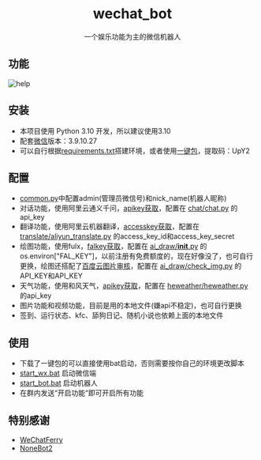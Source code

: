 <div align="center">

# wechat_bot

一个娱乐功能为主的微信机器人

</div>

## 功能
![help](https://github.com/user-attachments/assets/8dfaf92a-b422-4005-9511-93955d004e1f)

## 安装
* 本项目使用 Python 3.10 开发，所以建议使用3.10
* 配套[微信](https://github.com/lich0821/WeChatFerry/releases/download/v39.2.4/WeChatSetup-3.9.10.27.exe)版本：3.9.10.27
* 可以自行根据[requirements.txt](https://github.com/cy1159178778/wechat_bot/blob/main/requirements.txt)搭建环境，或者使用[一键包](https://pan.quark.cn/s/5cd8d3fccfe3)，提取码：UpY2

## 配置
* [common.py](https://github.com/cy1159178778/wechat_bot/blob/main/wechat_bot/common.py)中配置admin(管理员微信号)和nick_name(机器人昵称)
* 对话功能，使用阿里云通义千问，[apikey获取](https://bailian.console.aliyun.com/?apiKey=1#/api-key)，配置在 [chat/chat.py](https://github.com/cy1159178778/wechat_bot/blob/main/wechat_bot/src/plugins/chat/chat.py) 的api_key
* 翻译功能，使用阿里云机器翻译，[accesskey获取](https://ram.console.aliyun.com/profile/access-keys)，配置在 [translate/aliyun_translate.py](https://github.com/cy1159178778/wechat_bot/blob/main/wechat_bot/src/plugins/translate/aliyun_translate.py) 的access_key_id和access_key_secret
* 绘图功能，使用fulx，[falkey获取](https://fal.ai/models/fal-ai/flux/schnell/api)，配置在 [ai_draw/__init__.py](https://github.com/cy1159178778/wechat_bot/blob/main/wechat_bot/src/plugins/ai_draw/__init__.py) 的os.environ["FAL_KEY"]，以前注册有免费额度的，现在好像没了，也可自行更换，绘图还搭配了[百度云图片审核](https://ai.baidu.com/censoring#/strategylist)，配置在 [ai_draw/check_img.py](https://github.com/cy1159178778/wechat_bot/blob/main/wechat_bot/src/plugins/ai_draw/check_img.py) 的API_KEY和API_KEY
* 天气功能，使用和风天气，[apikey获取](https://dev.qweather.com/)，配置在 [heweather/heweather.py](https://github.com/cy1159178778/wechat_bot/blob/main/wechat_bot/src/plugins/heweather/heweather.py) 的api_key
* 图片功能和视频功能，目前是用的本地文件(嫌api不稳定)，也可自行更换
* 签到、运行状态、kfc、舔狗日记、随机小说也依赖上面的本地文件

## 使用
* 下载了一键包的可以直接使用bat启动，否则需要按你自己的环境更改脚本
* [start_wx.bat](https://github.com/cy1159178778/wechat_bot/blob/main/start_wx.bat) 启动微信端
* [start_bot.bat](https://github.com/cy1159178778/wechat_bot/blob/main/start_bot.bat) 启动机器人
* 在群内发送“开启功能“即可开启所有功能

## 特别感谢
* [WeChatFerry](https://github.com/lich0821/WeChatFerry/)
* [NoneBot2](https://github.com/nonebot/nonebot2/)
